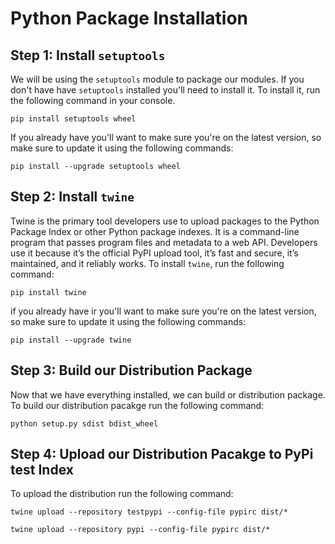 # Python Package Installation

## Step 1: Install `setuptools`

We will be using the `setuptools` module to package our modules. If you don't have have `setuptools`
installed you'll need to install it. To install it, run the following command in your console.

```console
pip install setuptools wheel
```

If you already have you'll want to make sure you're on the latest version, so make sure to update it
using the following commands:

```console
pip install --upgrade setuptools wheel
```

## Step 2: Install `twine`

Twine is the primary tool developers use to upload packages to the Python Package Index or other Python
package indexes. It is a command-line program that passes program files and metadata to a web API. Developers
use it because it’s the official PyPI upload tool, it’s fast and secure, it’s maintained, and it reliably works.
To install `twine`, run the following command:

```console
pip install twine
```

if you already have ir you'll want to make sure you're on the latest version, so make sure to update it
using the following commands:

```console
pip install --upgrade twine
```

## Step 3: Build our Distribution Package

Now that we have everything installed, we can build or distribution package. To build our distribution pacakge run
the following command:

```console
python setup.py sdist bdist_wheel
```

## Step 4: Upload our Distribution Pacakge to PyPi test Index

To upload the distribution run the following command:

```console
twine upload --repository testpypi --config-file pypirc dist/*
```

```console
twine upload --repository pypi --config-file pypirc dist/*
```
